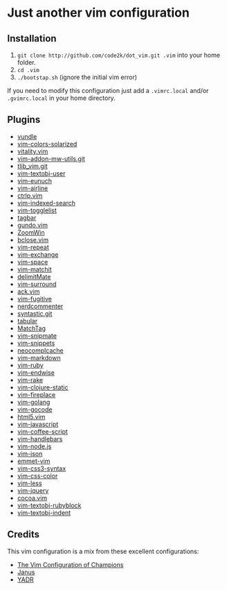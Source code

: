 # Just another vim configuration

## Installation

1. `git clone http://github.com/code2k/dot_vim.git .vim` into your home
   folder.
2. `cd .vim`
3. `./bootstap.sh` (ignore the initial vim error)

If you need to modify this configuration just add a `.vimrc.local` and/or
`.gvimrc.local` in your home directory.

## Plugins

- [vundle](https://github.com/gmarik/vundle)
- [vim-colors-solarized](https://github.com/altercation/vim-colors-solarized)
- [vitality.vim](https://github.com/sjl/vitality.vim)
- [vim-addon-mw-utils.git](https://github.com/MarcWeber/vim-addon-mw-utils.git)
- [tlib_vim.git](https://github.com/tomtom/tlib_vim.git)
- [vim-textobj-user](https://github.com/kana/vim-textobj-user)
- [vim-eunuch](https://github.com/tpope/vim-eunuch)
- [vim-airline](https://github.com/bling/vim-airline)
- [ctrlp.vim](https://github.com/kien/ctrlp.vim)
- [vim-indexed-search](https://github.com/henrik/vim-indexed-search)
- [vim-togglelist](https://github.com/milkypostman/vim-togglelist)
- [tagbar](https://github.com/majutsushi/tagbar)
- [gundo.vim](https://github.com/sjl/gundo.vim)
- [ZoomWin](https://github.com/vim-scripts/ZoomWin)
- [bclose.vim](https://github.com/rbgrouleff/bclose.vim)
- [vim-repeat](https://github.com/tpope/vim-repeat)
- [vim-exchange](https://github.com/tommcdo/vim-exchange)
- [vim-space](https://github.com/christoomey/vim-space)
- [vim-matchit](https://github.com/edsono/vim-matchit)
- [delimitMate](https://github.com/Raimondi/delimitMate)
- [vim-surround](https://github.com/tpope/vim-surround)
- [ack.vim](https://github.com/mileszs/ack.vim)
- [vim-fugitive](https://github.com/tpope/vim-fugitive)
- [nerdcommenter](https://github.com/scrooloose/nerdcommenter)
- [syntastic.git](https://github.com/scrooloose/syntastic.git)
- [tabular](https://github.com/godlygeek/tabular)
- [MatchTag](https://github.com/gregsexton/MatchTag)
- [vim-snipmate](https://github.com/garbas/vim-snipmate)
- [vim-snippets](https://github.com/honza/vim-snippets)
- [neocomplcache](https://github.com/Shougo/neocomplcache)
- [vim-markdown](https://github.com/hallison/vim-markdown)
- [vim-ruby](https://github.com/vim-ruby/vim-ruby)
- [vim-endwise](https://github.com/tpope/vim-endwise)
- [vim-rake](https://github.com/tpope/vim-rake)
- [vim-clojure-static](https://github.com/guns/vim-clojure-static)
- [vim-fireplace](https://github.com/tpope/vim-fireplace)
- [vim-golang](https://github.com/jnwhiteh/vim-golang)
- [vim-gocode](https://github.com/beatlog/vim-gocode)
- [html5.vim](https://github.com/othree/html5.vim)
- [vim-javascript](https://github.com/pangloss/vim-javascript)
- [vim-coffee-script](https://github.com/kchmck/vim-coffee-script)
- [vim-handlebars](https://github.com/nono/vim-handlebars)
- [vim-node.js](https://github.com/mmalecki/vim-node.js)
- [vim-json](https://github.com/leshill/vim-json)
- [emmet-vim](https://github.com/mattn/emmet-vim)
- [vim-css3-syntax](https://github.com/hail2u/vim-css3-syntax)
- [vim-css-color](https://github.com/skammer/vim-css-color)
- [vim-less](https://github.com/groenewege/vim-less)
- [vim-jquery](https://github.com/itspriddle/vim-jquery)
- [cocoa.vim](https://github.com/msanders/cocoa.vim)
- [vim-textobj-rubyblock](https://github.com/nelstrom/vim-textobj-rubyblock)
- [vim-textobj-indent](https://github.com/kana/vim-textobj-indent)

## Credits

This vim configuration is a mix from these excellent configurations:

- [The Vim Configuration of Champions](https://github.com/mutewinter/dot_vim)
- [Janus](https://github.com/carlhuda/janus)
- [YADR](https://github.com/skwp/dotfiles)

